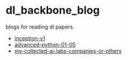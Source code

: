 # dl_backbone_blog
blogs for reading dl papers.

- [inception-v1](inception-v1-paper.md)
- [advanced-python-01-05](advanced-python-01-05.md)
- [my-collected-ai-labs-companies-or-others](my-collected-ai-labs-companies-or-others.md)
